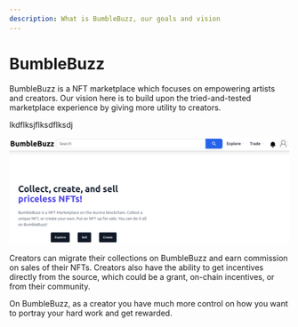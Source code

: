 ```yaml
---
description: What is BumbleBuzz, our goals and vision
---
```


# BumbleBuzz

BumbleBuzz is a NFT marketplace which focuses on empowering artists and creators. Our vision here is to build upon the tried-and-tested marketplace experience by giving more utility to creators.

lkdflksjflksdflksdj

![](.gitbook/assets/main.png)

Creators can migrate their collections on BumbleBuzz and earn commission on sales of their NFTs. Creators also have the ability to get incentives directly from the source, which could be a grant, on-chain incentives, or from their community.

On BumbleBuzz, as a creator you have much more control on how you want to portray your hard work and get rewarded.
